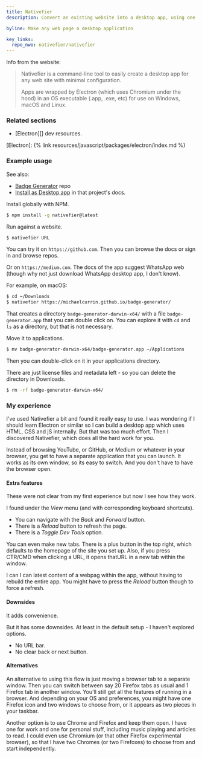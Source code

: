 ```yaml
---
title: Nativefier
description: Convert an existing website into a desktop app, using one command

byline: Make any web page a desktop application

key_links:
  repo_nwo: nativefier/nativefier
---
```


Info from the website:

> Nativefier is a command-line tool to easily create a desktop app for any web site with minimal configuration.
>
> Apps are wrapped by Electron (which uses Chromium under the hood) in an OS executable (.app, .exe, etc) for use on Windows, macOS and Linux.

### Related sections

- [Electron][] dev resources.

[Electron]: {% link resources/javascript/packages/electron/index.md %}


### Example usage

See also:

- [Badge Generator](https://github.com/MichaelCurrin/badge-generator) repo
- [Install as Desktop app](https://github.com/MichaelCurrin/badge-generator/blob/master/docs/install-desktop-app.md) in that project's docs.

Install globally with NPM.

```sh
$ npm install -g nativefier@latest
```

Run against a website.

```sh
$ nativefier URL
```

You can try it on `https://github.com`. Then you can browse the docs or sign in and browse repos.

Or on `https://medium.com`. The docs of the app suggest WhatsApp web (though why not just download WhatsApp desktop app, I don't know).

For example, on macOS:

```sh
$ cd ~/Downloads
$ nativefier https://michaelcurrin.github.io/badge-generator/
```

That creates a directory `badge-generator-darwin-x64/` with a file `badge-generator.app` that you can double click on. You can explore it with `cd` and `ls` as a directory, but that is not necessary.

Move it to applications.

```sh
$ mv badge-generator-darwin-x64/badge-generator.app ~/Applications
```

Then you can double-click on it in your applications directory.

There are just license files and metadata left - so you can delete the directory in Downloads.

```sh
$ rm -rf badge-generator-darwin-x64/
```

### My experience

I've used Nativefier a bit and found it really easy to use. I was wondering if I should learn Electron or similar so I can build a desktop app which uses HTML, CSS and jS internally. But that was too much effort. Then I discovered Nativefier, which does all the hard work for you.

Instead of browsing YouTube, or GitHub, or Medium or whatever in your browser, you get to have a separate application that you can launch. It works as its own window, so its easy to switch. And you don't have to have the browser open.

#### Extra features

These were not clear from my first experience but now I see how they work.

I found under the _View_ menu (and with corresponding keyboard shortcuts).

- You can navigate with the _Back_ and _Forward_ button.
- There is a _Reload_ button to refresh the page.
- There is a _Toggle Dev Tools_ option.

You can even make new tabs. There is a plus button in the top right, which defaults to the homepage of the site you set up. Also, if you press CTR/CMD when clicking a URL, it opens thatURL in a new tab within the window.

I can I can latest content of a webpag within the app, without having to rebuild the entire app. You might have to press the _Reload_ button though to force a refresh.

#### Downsides

It adds convenience.

But it has some downsides. At least in the default setup - I haven't explored options.

- No URL bar.
- No clear back or next button.

#### Alternatives

An alternative to using this flow is just moving a browser tab to a separate window. Then you can switch between say 20 Firefox tabs as usual and 1 Firefox tab in another window. You'll still get all the features of running in a browser. And depending on your OS and preferences, you might have one Firefox icon and two windows to choose from, or it appears as two pieces in your taskbar.

Another option is to use Chrome and Firefox and keep them open. I have one for work and one for personal stuff, including music playing and articles to read. I could even use Chromium (or that other Firefox experimental browser), so that I have two Chromes (or two Firefoxes) to choose from and start independently.
